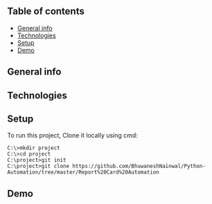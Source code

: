 ## Table of contents
* [General info](#general-info)
* [Technologies](#technologies)
* [Setup](#setup)
* [Demo](#demo)


## General info
 
	
## Technologies


## Setup
To run this project, Clone it locally using cmd:

```
C:\>mkdir project
C:\>cd project
C:\project>git init
C:\project>git clone https://github.com/BhuwaneshNainwal/Python-Automation/tree/master/Report%20Card%20Automation
```


## Demo



